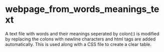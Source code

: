# webpage_from_words_meanings_text
A text file with words and their meanings seperated by colon(:) is modified by replacing the colons with newline characters and html tags are added automatically. 
This is used along with a CSS file to create a clear table.
